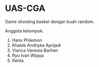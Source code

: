 # UAS-CGA
Game shooting basket dengan buah random.

Anggota kelompok:
1. Hans Philemon
2. Khaleb Andhyka Aprijadi
3. Vianca Vanesia Barhan
4. Ryu Ivan Wijaya
5. Kenta
